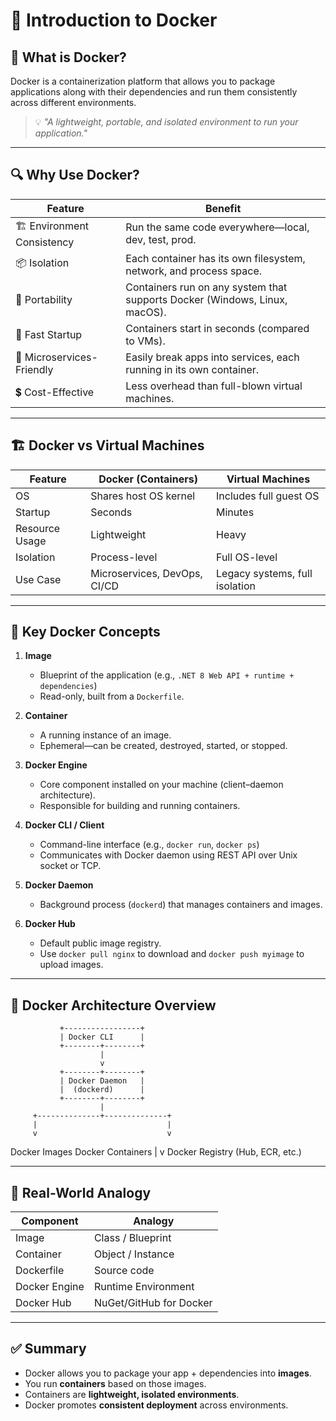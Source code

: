 # 🐳 Introduction to Docker

## 🧠 What is Docker?

Docker is a containerization platform that allows you to package applications along with their dependencies and run them consistently across different environments.

> 💡 *"A lightweight, portable, and isolated environment to run your application."*

---

## 🔍 Why Use Docker?

| Feature                  | Benefit                                                                 |
|--------------------------|-------------------------------------------------------------------------|
| 🏗️ Environment Consistency | Run the same code everywhere—local, dev, test, prod.                   |
| 📦 Isolation              | Each container has its own filesystem, network, and process space.     |
| 🚀 Portability            | Containers run on any system that supports Docker (Windows, Linux, macOS). |
| 💨 Fast Startup           | Containers start in seconds (compared to VMs).                          |
| 🧰 Microservices-Friendly | Easily break apps into services, each running in its own container.    |
| 💲 Cost-Effective         | Less overhead than full-blown virtual machines.                        |

---

## 🏗️ Docker vs Virtual Machines

| Feature        | Docker (Containers)       | Virtual Machines            |
|----------------|----------------------------|------------------------------|
| OS             | Shares host OS kernel      | Includes full guest OS       |
| Startup        | Seconds                    | Minutes                      |
| Resource Usage | Lightweight                | Heavy                        |
| Isolation      | Process-level              | Full OS-level                |
| Use Case       | Microservices, DevOps, CI/CD | Legacy systems, full isolation |

---

## 🧱 Key Docker Concepts

1. **Image**  
   - Blueprint of the application (e.g., `.NET 8 Web API + runtime + dependencies`)  
   - Read-only, built from a `Dockerfile`.

2. **Container**  
   - A running instance of an image.  
   - Ephemeral—can be created, destroyed, started, or stopped.

3. **Docker Engine**  
   - Core component installed on your machine (client–daemon architecture).  
   - Responsible for building and running containers.

4. **Docker CLI / Client**  
   - Command-line interface (e.g., `docker run`, `docker ps`)  
   - Communicates with Docker daemon using REST API over Unix socket or TCP.

5. **Docker Daemon**  
   - Background process (`dockerd`) that manages containers and images.

6. **Docker Hub**  
   - Default public image registry.  
   - Use `docker pull nginx` to download and `docker push myimage` to upload images.

---

## 🔗 Docker Architecture Overview

               +-----------------+
               | Docker CLI      |
               +--------+--------+
                        |
                        v
               +--------+--------+
               | Docker Daemon   |
               |  (dockerd)      |
               +--------+--------+
                        |
         +--------------+--------------+
         |                             |
         v                             v
  Docker Images                 Docker Containers
         |
         v
   Docker Registry (Hub, ECR, etc.)


---

## 🎯 Real-World Analogy

| Component       | Analogy                      |
|------------------|------------------------------|
| Image            | Class / Blueprint            |
| Container        | Object / Instance            |
| Dockerfile       | Source code                  |
| Docker Engine    | Runtime Environment          |
| Docker Hub       | NuGet/GitHub for Docker      |

---

## ✅ Summary

- Docker allows you to package your app + dependencies into **images**.
- You run **containers** based on those images.
- Containers are **lightweight, isolated environments**.
- Docker promotes **consistent deployment** across environments.
